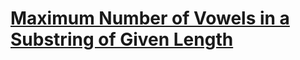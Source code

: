 # [Maximum Number of Vowels in a Substring of Given Length](https://leetcode.com/problems/maximum-number-of-vowels-in-a-substring-of-given-length/description)
